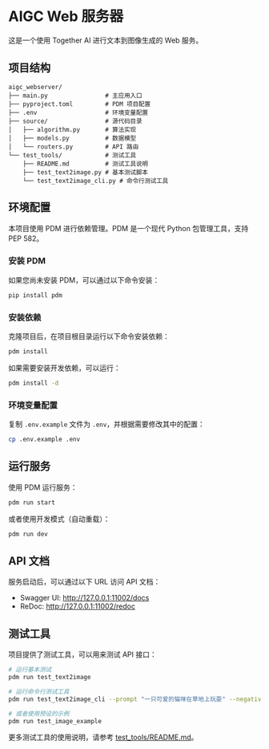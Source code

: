 # AIGC Web 服务器

这是一个使用 Together AI 进行文本到图像生成的 Web 服务。

## 项目结构

```
aigc_webserver/
├── main.py                # 主应用入口
├── pyproject.toml         # PDM 项目配置
├── .env                   # 环境变量配置
├── source/                # 源代码目录
│   ├── algorithm.py       # 算法实现
│   ├── models.py          # 数据模型
│   └── routers.py         # API 路由
└── test_tools/            # 测试工具
    ├── README.md          # 测试工具说明
    ├── test_text2image.py # 基本测试脚本
    └── test_text2image_cli.py # 命令行测试工具
```

## 环境配置

本项目使用 PDM 进行依赖管理。PDM 是一个现代 Python 包管理工具，支持 PEP 582。

### 安装 PDM

如果您尚未安装 PDM，可以通过以下命令安装：

```bash
pip install pdm
```

### 安装依赖

克隆项目后，在项目根目录运行以下命令安装依赖：

```bash
pdm install
```

如果需要安装开发依赖，可以运行：

```bash
pdm install -d
```

### 环境变量配置

复制 `.env.example` 文件为 `.env`，并根据需要修改其中的配置：

```bash
cp .env.example .env
```

## 运行服务

使用 PDM 运行服务：

```bash
pdm run start
```

或者使用开发模式（自动重载）：

```bash
pdm run dev
```

## API 文档

服务启动后，可以通过以下 URL 访问 API 文档：

- Swagger UI: http://127.0.0.1:11002/docs
- ReDoc: http://127.0.0.1:11002/redoc

## 测试工具

项目提供了测试工具，可以用来测试 API 接口：

```bash
# 运行基本测试
pdm run test_text2image

# 运行命令行测试工具
pdm run test_text2image_cli --prompt "一只可爱的猫咪在草地上玩耍" --negative_prompt "模糊, 变形, 低质量" --style_prompt "写实风格" --color_prompt "明亮色彩" --light_prompt "自然光照" --composition_prompt "居中构图" --count 1 --width 1024 --height 1024 --model "black-forest-labs/FLUX.1-schnell-Free" --need_optimize_prompt True

# 或者使用预设的示例
pdm run test_image_example
```

更多测试工具的使用说明，请参考 [test_tools/README.md](test_tools/README.md)。 